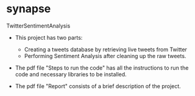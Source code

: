 # synapse
TwitterSentimentAnalysis

* This project has two parts:
  * Creating a tweets database by retrieving live tweets from Twitter 
  * Performing Sentiment Analysis after cleaning up the raw tweets.

* The pdf file "Steps to run the code" has all the instructions to run the code and necessary libraries to be installed.
* The pdf file "Report" consists of a brief description of the project.
